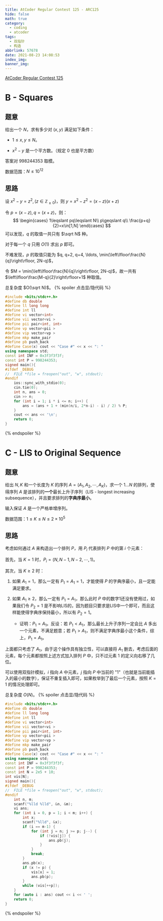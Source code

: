 ```yaml
---
title: AtCoder Regular Contest 125 - ARC125
hide: false
math: true
category:
  - coding
  - atcoder
tags:
  - 双指针
  - 构造
abbrlink: 57678
date: 2021-08-23 14:08:53
index_img:
banner_img:
---
```


[AtCoder Regular Contest 125](https://atcoder.jp/contests/arc125)

# B - Squares

## 题意

给出一个 $N$，求有多少对 $(x,y)$ 满足如下条件：

- $1\leqslant x, y\leqslant N$。

- $x^2-y$ 是一个平方数。（规定 $0$ 也是平方数）

答案对 $998244353$ 取模。

数据范围：$N\leqslant 10^12$

## 思路

设 $x^2-y=z^2, (z\in \mathbb Z_{\geqslant 0})$，则 $y=x^2-z^2=(x-z)(x+z)$

令 $p=(x-z), q=(x+z)$，则：
$$
\begin{cases}
1\leqslant pq\leqslant N\\
p\geqslant q\\
\frac{p+q}{2}=x\in[1,N]
\end{cases}
$$
可以发现，$q$ 的取值一共只有 $\sqrt N$ 种。

对于每一个 $q$ 只用 $O(1)$ 求出 $p$ 即可。

不难发现，$p$ 的取值只能为 $q, q+2, q+4, \ldots, \min(\left\lfloor\frac{N}{q}\right\rfloor, 2N-q)$，

令 $M = \min(\left\lfloor\frac{N}{q}\right\rfloor, 2N-q)$，故一共有 $\left\lfloor\frac{M-q}{2}\right\rfloor+1$ 种取值。

总复杂度 $O(\sqrt N)$。
{% spoiler 点击显/隐代码 %}
```c++
#include <bits/stdc++.h>
#define db double
#define ll long long
#define int ll
#define vi vector<int>
#define vii vector<vi >
#define pii pair<int, int>
#define vp vector<pii >
#define vip vector<vp >
#define mkp make_pair
#define pb push_back
#define Case(x) cout << "Case #" << x << ": "
using namespace std;
const int INF = 0x3f3f3f3f;
const int P = 998244353;
signed main(){
#ifdef _DEBUG
//	FILE *file = freopen("out", "w", stdout);
#endif
	ios::sync_with_stdio(0);
	cin.tie(0);
	int n, ans = 0;
	cin >> n;
	for (int i = 1; i * i <= n; i++) {
		ans = (ans + 1 + (min(n/i, 2*n-i) - i) / 2) % P;
	}
	cout << ans << '\n';
	return 0;
}
```
{% endspoiler %}

# C - LIS to Original Sequence

## 题意

给出 $N,K$ 和一个长度为 $K$ 的序列 $A=(A_1,A_2,\cdots,A_K)$，求一个 $1\ldots N$ 的排列，使得序列 $A$ 是该排列的**一个**最长上升子序列（LIS - longest increasing subsequence），并且要求排列的**字典序最小**。

输入保证 $A$ 是一个严格单增序列。

数据范围：$1\leqslant K\leqslant N\leqslant 2\times 10^5$

## 思路

考虑如何通过 $A$ 来构造出一个排列 $P$，用 $P_i$ 代表排列 $P$ 中的第 $i$ 个元素：

首先，当 $K=1$ 时，$P_i=(N, N-1, N-2, \cdots, 1)$。

其次，当 $K\geqslant 2$ 时：

1. 如果 $A_1=1$，那么一定有 $P_1=A_1=1$，才能使得 $P$ 的字典序最小，且一定能满足要求。

2. 如果 $A_1\geqslant 2$，那么一定有 $P_1=A_1$，那么此时 $P$ 中的数字1还没有使用过，如果我们令 $P_2=1$ 是不影响LIS的，因为题目只要求是LIS中一个即可，而且这样能使得字典序保持最小，所以有 $P_2=1$。
	- 证明：$P_1=A_1$。反设：若 $P_1 < A_1$，那么最长上升子序列一定会比 $A$ 多出一个元素，不满足题意；若 $P_1 > A_1$，则不满足字典序最小这个条件，综上，$P_1=A_1$。

上面都只考虑了 $A_1$，由于这个操作具有独立性，可以直接将 $A_1$ 删去，考虑后面的元素，每个元素都按照上述方式加入排列 $P$ 中，只不过元素 $1$ 的定义向右移了几位。

可以使用双指针模拟，$i$ 指向 $A$ 中元素，$j$ 指向 $P$ 中当前的 "1"（也就是当前能插入的最小的数字），保证不重复插入即可，如果枚举到了最后一个元素，按照 $K=1$ 的情况处理即可。

总复杂度 $O(N)$。
{% spoiler 点击显/隐代码 %}
```c++
#include <bits/stdc++.h>
#define db double
#define ll long long
#define int ll
#define vi vector<int>
#define vii vector<vi >
#define pii pair<int, int>
#define vp vector<pii >
#define vip vector<vp >
#define mkp make_pair
#define pb push_back
#define Case(x) cout << "Case #" << x << ": "
using namespace std;
const int INF = 0x3f3f3f3f;
const int P = 998244353;
const int N = 2e5 + 10;
int vis[N];
signed main(){
#ifdef _DEBUG
//	FILE *file = freopen("out", "w", stdout);
#endif
	int n, m;
	scanf("%lld %lld", &n, &m);
	vi ans;
	for (int i = 0, p = 1; i < m; i++) {
		int x;
		scanf("%lld", &x);
		if (i == m-1) {
			for (int j = n; j >= p; j--) {
				if (!vis[j]) {
					ans.pb(j);
				}
			}
			break;
		}
		ans.pb(x);
		if (x != p) {
			vis[x] = 1;
			ans.pb(p);
		}
		while (vis[++p]);
	}
	for (auto i : ans) cout << i << ' ';
	return 0;
}
```
{% endspoiler %}
